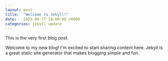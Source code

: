 ```yaml
---
layout: post
title:  "Welcome to Jekyll!"
date:   2025-09-17 10:00:00 +0000
categories: jekyll update
---
```

This is the very first blog post.

Welcome to my new blog! I'm excited to start sharing content here.
Jekyll is a great static site generator that makes blogging simple and fun.